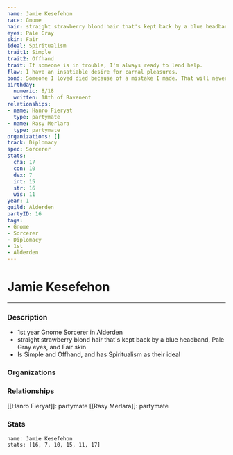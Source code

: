 ```yaml
---
name: Jamie Kesefehon
race: Gnome
hair: straight strawberry blond hair that's kept back by a blue headband
eyes: Pale Gray
skin: Fair
ideal: Spiritualism
trait1: Simple
trait2: Offhand
trait: If someone is in trouble, I'm always ready to lend help.
flaw: I have an insatiable desire for carnal pleasures.
bond: Someone I loved died because of a mistake I made. That will never happen again.
birthday:
  numeric: 8/18
  written: 18th of Ravenent
relationships:
- name: Hanro Fieryat
  type: partymate
- name: Rasy Merlara
  type: partymate
organizations: []
track: Diplomacy
spec: Sorcerer
stats:
  cha: 17
  con: 10
  dex: 7
  int: 15
  str: 16
  wis: 11
year: 1
guild: Alderden
partyID: 16
tags:
- Gnome
- Sorcerer
- Diplomacy
- 1st
- Alderden
---
```

# Jamie Kesefehon
---
### Description
- 1st year Gnome Sorcerer in Alderden
- straight strawberry blond hair that's kept back by a blue headband, Pale Gray eyes, and Fair skin
- Is Simple and Offhand, and has Spiritualism as their ideal

### Organizations
### Relationships
[[Hanro Fieryat]]: partymate
[[Rasy Merlara]]: partymate
### Stats
```statblock
name: Jamie Kesefehon
stats: [16, 7, 10, 15, 11, 17]
```